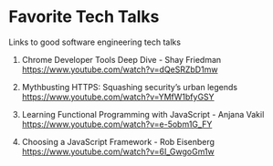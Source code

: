 # Favorite Tech Talks
Links to good software engineering tech talks

1. Chrome Developer Tools Deep Dive - Shay Friedman<br>
https://www.youtube.com/watch?v=dQeSRZbD1mw

2. Mythbusting HTTPS: Squashing security’s urban legends<br>
https://www.youtube.com/watch?v=YMfW1bfyGSY

3. Learning Functional Programming with JavaScript - Anjana Vakil<br>
https://www.youtube.com/watch?v=e-5obm1G_FY

4. Choosing a JavaScript Framework - Rob Eisenberg
https://www.youtube.com/watch?v=6I_GwgoGm1w


